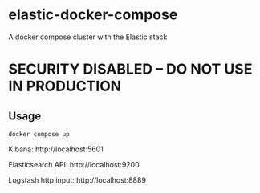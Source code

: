 # elastic-docker-compose

A docker compose cluster with the Elastic stack

# SECURITY DISABLED – DO NOT USE IN PRODUCTION

## Usage

`docker compose up`

Kibana: http://localhost:5601

Elasticsearch API: http://localhost:9200

Logstash http input: http://localhost:8889
